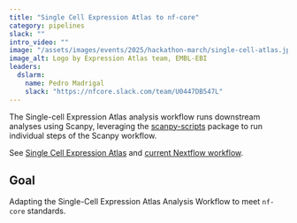 ```yaml
---
title: "Single Cell Expression Atlas to nf-core"
category: pipelines
slack: ""
intro_video: ""
image: "/assets/images/events/2025/hackathon-march/single-cell-atlas.jpg"
image_alt: Logo by Expression Atlas team, EMBL-EBI
leaders:
  dslarm:
    name: Pedro Madrigal
    slack: "https://nfcore.slack.com/team/U0447DB547L"
---
```


The Single-cell Expression Atlas analysis workflow runs downstream analyses using Scanpy, leveraging the [scanpy-scripts](https://github.com/ebi-gene-expression-group/scanpy-scripts) package to run individual steps of the Scanpy workflow.

See [Single Cell Expression Atlas](https://www.ebi.ac.uk/gxa/sc)
and [current Nextflow workflow](https://github.com/ebi-gene-expression-group/scxa-tertiary-workflow).

## Goal

Adapting the Single-Cell Expression Atlas Analysis Workflow to meet `nf-core` standards.
